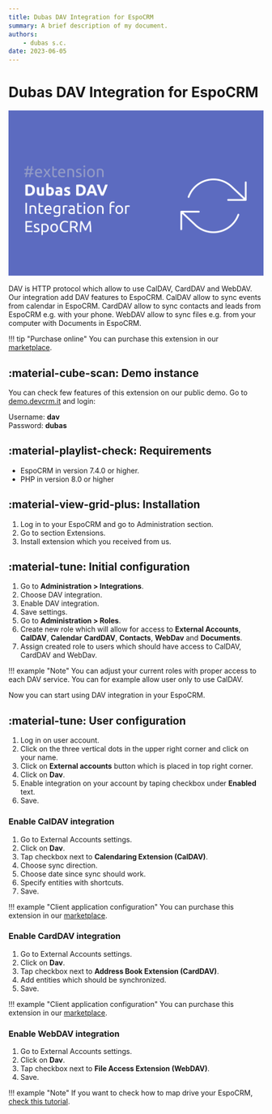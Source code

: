 ```yaml
---
title: Dubas DAV Integration for EspoCRM
summary: A brief description of my document.
authors:
    - dubas s.c.
date: 2023-06-05
---
```

# Dubas DAV Integration for EspoCRM
![Dubas DAV Integration for EspoCRM](../../images/dav.png)

DAV is HTTP protocol which allow to use CalDAV, CardDAV and WebDAV. Our integration add DAV features to EspoCRM. CalDAV allow to sync events from calendar in EspoCRM. CardDAV allow to sync contacts and leads from EspoCRM e.g. with your phone. WebDAV allow to sync files e.g. from your computer with Documents in EspoCRM. 

!!! tip "Purchase online"
    You can purchase this extension in our [marketplace](https://devcrm.it/dav/).

## :material-cube-scan: Demo instance
You can check few features of this extension on our public demo. Go to [demo.devcrm.it](https://demo.devcrm.it) and login:

Username: **dav**  
Password: **dubas**


## :material-playlist-check:  Requirements
- EspoCRM in version 7.4.0 or higher.
- PHP in version 8.0 or higher

## :material-view-grid-plus: Installation
1.	Log in to your EspoCRM and go to Administration section.
2.	Go to section Extensions.
3. Install extension which you received from us.

## :material-tune: Initial configuration
1.	Go to **Administration > Integrations**.
2.	Choose DAV integration.
3.	Enable DAV integration.
4.	Save settings.
5.  Go to **Administration > Roles**.
6.  Create new role which will allow for access to **External Accounts**, **CalDAV**, **Calendar** **CardDAV**, **Contacts**, **WebDav** and **Documents**.
7.  Assign created role to users which should have access to CalDAV, CardDAV and WebDav. 

!!! example "Note"
    You can adjust your current roles with proper access to each DAV service. You can for example allow user only to use CalDAV.

Now you can start using DAV integration in your EspoCRM.

## :material-tune: User configuration
1. Log in on user account.
2. Click on the three vertical dots in the upper right corner and click on your name.
3. Click on **External accounts** button which is placed in top right corner.
4. Click on **Dav**.
5. Enable integration on your account by taping checkbox under **Enabled** text.
6. Save.

### Enable CalDAV integration
1. Go to External Accounts settings.
2. Click on **Dav**.
3. Tap checkbox next to **Calendaring Extension (CalDAV)**.
4. Choose sync direction.
5. Choose date since sync should work.
6. Specify entities with shortcuts.
7. Save.

!!! example "Client application configuration"
    You can purchase this extension in our [marketplace](https://devcrm.it/da/).

### Enable CardDAV integration
1. Go to External Accounts settings.
2. Click on **Dav**.
3. Tap checkbox next to **Address Book Extension (CardDAV)**.
4. Add entities which should be synchronized.
5. Save.

!!! example "Client application configuration"
    You can purchase this extension in our [marketplace](https://devcrm.it/da/).

### Enable WebDAV integration
1. Go to External Accounts settings.
2. Click on **Dav**.
3. Tap checkbox next to **File Access Extension (WebDAV)**.
4. Save.

!!! example "Note"
    If you want to check how to map drive your EspoCRM, [check this tutorial](./webdav/#how-to-map-drive-espocrm-in-windows).